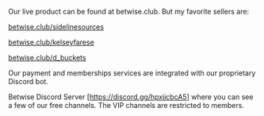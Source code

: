 Our live product can be found at betwise.club. But my favorite sellers are:

[betwise.club/sidelinesources](url)

[betwise.club/kelseyfarese](url)

[betwise.club/d_buckets](url)

Our payment and memberships services are integrated with our proprietary Discord bot.

Betwise Discord Server [https://discord.gg/hpxjjcbcA5] where you can see a few of our free channels. The VIP channels are restricted to members.
